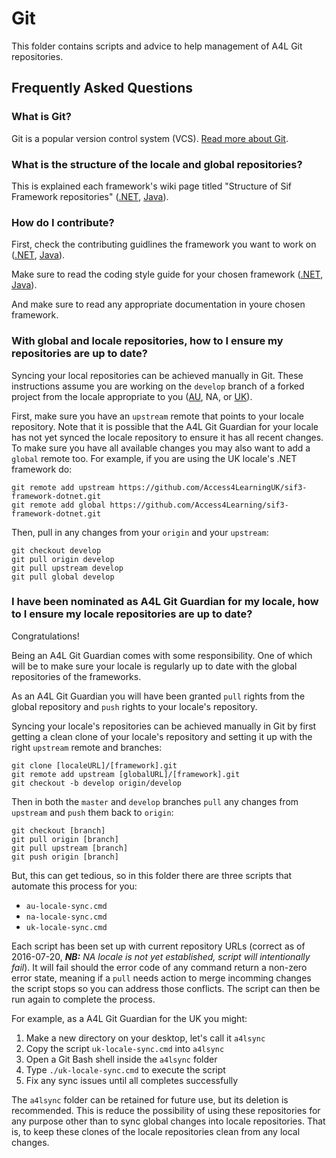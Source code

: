# Git
This folder contains scripts and advice to help management of A4L Git repositories.

## Frequently Asked Questions

### What is Git?
Git is a popular version control system (VCS). [Read more about Git](https://git-scm.com/about).

### What is the structure of the locale and global repositories?
This is explained each framework's wiki page titled "Structure of Sif Framework repositories" ([.NET](https://github.com/Access4Learning/sif3-framework-dotnet/wiki/Structure%20of%20Sif%20Framework%20repositories), [Java](https://github.com/Access4Learning/sif3-framework-java/wiki/Structure%20of%20Sif%20Framework%20repositories)).

### How do I contribute?
First, check the contributing guidlines the framework you want to work on ([.NET](https://github.com/Access4Learning/sif3-framework-dotnet/wiki/Contributing%20to%20Sif%203%20Framework%20.NET), [Java](https://github.com/Access4Learning/sif3-framework-java/wiki/Contributing%20to%20Sif%203%20Framework%20Java)).

Make sure to read the coding style guide for your chosen framework ([.NET](https://github.com/Access4Learning/sif3-framework-dotnet/wiki/SIF%203%20Framework%20.NET%20coding%20style), [Java](https://github.com/Access4Learning/sif3-framework-java/wiki/SIF3%20Framework%20Java%20coding%20style)).

And make sure to read any appropriate documentation in youre chosen framework.

### With global and locale repositories, how to I ensure my repositories are up to date?
Syncing your local repositories can be achieved manually in Git. These instructions assume you are working on the `develop` branch of a forked project from the locale appropriate to you ([AU](https://github.com/nsip), NA, or [UK](https://github.com/Access4LearningUK)).

First, make sure you have an `upstream` remote that points to your locale repository. Note that it is possible that the A4L Git Guardian for your locale has not yet synced the locale repository to ensure it has all recent changes. To make sure you have all available changes you may also want to add a `global` remote too. For example, if you are using the UK locale's .NET framework do:
```git
git remote add upstream https://github.com/Access4LearningUK/sif3-framework-dotnet.git
git remote add global https://github.com/Access4Learning/sif3-framework-dotnet.git
```
Then, pull in any changes from your `origin` and your `upstream`:
```git
git checkout develop
git pull origin develop
git pull upstream develop
git pull global develop
```

### I have been nominated as A4L Git Guardian for my locale, how to I ensure my locale repositories are up to date?
Congratulations!

Being an A4L Git Guardian comes with some responsibility. One of which will be to make sure your locale is regularly up to date with the global repositories of the frameworks.

As an A4L Git Guardian you will have been granted `pull` rights from the global repository and `push` rights to your locale's repository.

Syncing your locale's repositories can be achieved manually in Git by first getting a clean clone of your locale's repository and setting it up with the right `upstream` remote and branches:
```git
git clone [localeURL]/[framework].git
git remote add upstream [globalURL]/[framework].git
git checkout -b develop origin/develop
```

Then in both the `master` and `develop` branches `pull` any changes from `upstream` and `push` them back to `origin`:  
```git
git checkout [branch]
git pull origin [branch]
git pull upstream [branch]
git push origin [branch]
```

But, this can get tedious, so in this folder there are three scripts that automate this process for you:
- `au-locale-sync.cmd`
- `na-locale-sync.cmd`
- `uk-locale-sync.cmd`

Each script has been set up with current repository URLs (correct as of 2016-07-20, *__NB:__ NA locale is not yet established, script will intentionally fail*). It will fail should the error code of any command return a non-zero error state, meaning if a `pull` needs action to merge incomming changes the script stops so you can address those conflicts. The script can then be run again to complete the process. 

For example, as a A4L Git Guardian for the UK you might:
1. Make a new directory on your desktop, let's call it `a4lsync`
2. Copy the script `uk-locale-sync.cmd` into `a4lsync`
3. Open a Git Bash shell inside the `a4lsync` folder
4. Type `./uk-locale-sync.cmd` to execute the script
5. Fix any sync issues until all completes successfully

The `a4lsync` folder can be retained for future use, but its deletion is recommended. This is reduce the possibility of using these repositories for any purpose other than to sync global changes into locale repositories. That is, to keep these clones of the locale repositories clean from any local changes.
